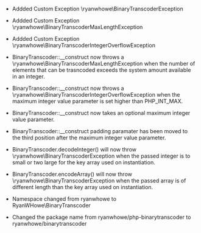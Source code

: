 * Addded Custom Exception \ryanwhowe\BinaryTranscoderException
* Addded Custom Exception \ryanwhowe\BinaryTranscoderMaxLengthException
* Addded Custom Exception \ryanwhowe\BinaryTranscoderIntegerOverflowException
* BinaryTranscoder::__construct now throws a \ryanwhowe\BinaryTranscoderMaxLengthException when the number of elements that can be trasncoded exceeds the system amount available in an integer.
* BinaryTranscoder::__construct now throws a \ryanwhowe\BinaryTranscoderIntegerOverflowException when the maximum integer value parameter is set higher than PHP_INT_MAX.
* BinaryTranscoder::__construct now takes an optional maximum integer value parameter.
* BinaryTranscoder::__construct padding paramater has been moved to the third position after the maximum integer value parameter.
* BinaryTranscoder.decodeInteger() will now throw \ryanwhowe\BinaryTranscoderException when the passed integer is to small or two large for the key array used on instantiation.

* BinaryTranscoder.encodeArray() will now throw \ryanwhowe\BinaryTranscoderException when the passed array is of different length than the key array used on instantiation.
* Namespace changed from ryanwhowe to RyanWHowe\BinaryTranscoder
* Changed the package name from ryanwhowe/php-binarytranscoder to ryanwhowe/binarytranscoder
